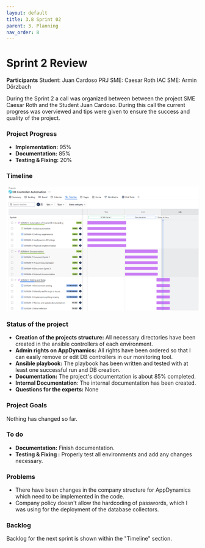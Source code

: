 ```yaml
---
layout: default
title: 3.8 Sprint 02
parent: 3. Planning
nav_order: 8
---
```


# Sprint 2 Review

**Participants**
Student: Juan Cardoso
PRJ SME: Caesar Roth
IAC SME: Armin Dörzbach

During the Sprint 2 a call was organized between between the project SME Caesar Roth and the Student Juan Cardoso. During this call the current progress was overviewed and tips were given to ensure the success and quality of the project.

### Project Progress

- **Implementation:** 95%
- **Documentation:** 85%
- **Testing & Fixing:** 20%

### Timeline

![Sprint_01](../../resources/images/Sprint02_Jira.png)

### Status of the project
- **Creation of the projects structure:** All necessary directories have been created in the ansible controllers of each environment.
- **Admin rights on AppDynamics:** All rights have been ordered so that I can easily remove or edit DB controllers in our monitoring tool.
- **Ansible playbook:** The playbook has been written and tested with at least one successful run and DB creation.
- **Documentation:** The project's documentation is about 85% completed.
- **Internal Documentation**: The internal documentation has been created.
- **Questions for the experts:** None

### Project Goals
Nothing has changed so far.

### To do

- **Documentation:** Finish documentation.
- **Testing & Fixing :** Properly test all environments and add any changes necessary.

### Problems
- There have been changes in the company structure for AppDynamics which need to be implemented in the code.
- Company policy doesn't allow the hardcoding of passwords, which I was using for the deployment of the database collectors.

### Backlog

Backlog for the next sprint is shown within the "Timeline" section.



